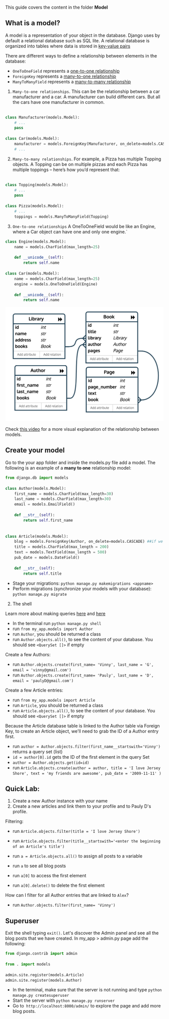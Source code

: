 This guide covers the content in the folder **Model**

## What is a model?

A model is a representation of your object in the database. Django uses by default a relational database such as SQL lite. A relational database is organized into tables where data is stored in [key-value pairs](https://content.codecademy.com/courses/sql-intensive/table.jpg)


There are different ways to define a relationship between elements in the database:

- `OneToOneField` represents a [one-to-one relationship](https://docs.djangoproject.com/en/2.0/topics/db/examples/one_to_one/)
- `ForeignKey` represents a [many-to-one relationship](https://docs.djangoproject.com/en/2.0/topics/db/examples/many_to_one/)
- `ManyToManyField` represents a [many-to-many relationship](https://docs.djangoproject.com/en/2.0/topics/db/examples/many_to_many/)



1) `Many-to-one relationships`. This can be the relationship between a car manufacturer and a car. A manufacturer can build different cars. But all the cars have one manufacturer in common.

```python

class Manufacturer(models.Model):
    # ...
    pass

class Car(models.Model):
    manufacturer = models.ForeignKey(Manufacturer, on_delete=models.CASCADE)
    # ...

```

2) `Many-to-many relationships`. For example, a Pizza has multiple Topping objects. A Topping can be on multiple pizzas and each Pizza has multiple toppings – here’s how you’d represent that:

```python

class Topping(models.Model):
    # ...
    pass

class Pizza(models.Model):
    # ...
    toppings = models.ManyToManyField(Topping)
```

3) `One-to-one relationships`  A OneToOneField would be like an Engine, where a Car object can have one and only one engine.`

```python
class Engine(models.Model):
    name = models.CharField(max_length=25)

    def __unicode__(self):
        return self.name

class Car(models.Model):
    name = models.CharField(max_length=25)
    engine = models.OneToOneField(Engine)

    def __unicode__(self):
        return self.name

```

<img src="relation.png"
     alt="One to many relationship"/>

Check [this video](https://www.youtube.com/watch?v=wIPHER2UBB4&t=61s) for a more visual explanation of the relationship between models.


## Create your model

Go to the your app folder and inside the models.py file add a model. The following is an example of a **many to one** relationship model:

```python
from django.db import models

class Author(models.Model):
    first_name = models.CharField(max_length=30)
    last_name = models.CharField(max_length=30)
    email = models.EmailField()
    
    def __str__(self):
        return self.first_name


class Article(models.Model):
    blog = models.ForeignKey(Author, on_delete=models.CASCADE) ##if we delete an Author, all articles associated with that author will get deleted. 
    title = models.CharField(max_length = 200)
    text = models.TextField(max_length = 500)
    pub_date = models.DateField()

    def __str__(self):
        return self.title
```

- Stage your migrations: `python manage.py makemigrations <appname>`
- Perform migrations (synchronize your models with your database): `python manage.py migrate`

2. The shell

 Learn more about making queries [here](https://docs.djangoproject.com/en/3.1/topics/db/queries/) and [here](https://docs.djangoproject.com/en/3.1/topics/db/queries/)

- In the terminal run `python manage.py shell`
- run `from my_app.models import Author`
- run `Author`, you should be returned a class
- run `Author.objects.all()`, to see the content of your database. You should see `<QuerySet []>` if empty

Create a few Authors:

- run `Author.objects.create(first_name= 'Vinny', last_name = 'G', email = 'vinny@gmail.com')`
- run `Author.objects.create(first_name= 'Pauly', last_name = 'D', email = 'paulyD@gmail.com')`

Create a few Article entries:

- run `from my_app.models import Article`
- run `Article`, you should be returned a class
- run `Article.objects.all()`, to see the content of your database. You should see `<QuerySet []>` if empty

Because the Article database table is linked to the Author table via Foreign Key, to create an Article object, we'll need to grab the ID of a Author entry first.

- run `author = Author.objects.filter(first_name__startswith='Vinny')` returns a query set (list)
- `id = author[0].id` gets the ID of the first element in the query Set
- `author = Author.objects.get(id=id)` 
- run `Article.objects.create(author = author, title = 'I love Jersey Shore', text = 'my friends are awesome', pub_date = '2009-11-11' )`

## Quick Lab: 

1) Create a new Author instance with your name
2) Create a new articles and link them to your profile and to Pauly D's profile.

Filtering:

- run `Article.objects.filter(title = 'I love Jersey Shore')`
- run `Article.objects.filter(title__startswith='<enter the beginning of an Article's title')`

- run `a = Article.objects.all()` to assign all posts to a variable
- run `a` to see all blog posts
- run `a[0]` to access the first element
- run `a[0].delete()` to delete the first element

How can I filter for all Author entries that are linked to `Alex`?

- run `Author.objects.filter(first_name= 'Vinny')`


## Superuser

Exit the shell typing `exit()`. Let's discover the Admin panel and see all the blog posts that we have created. In my_app > admin.py page add the following:

```python
from django.contrib import admin

from . import models

admin.site.register(models.Article)
admin.site.register(models.Author)
```
- In the terminal, make sure that the server is not running and type `python manage.py createsuperuser`
- Start the server with `python manage.py runserver`
- Go to` http://localhost:8000/admin/` to explore the page and add more blog posts.